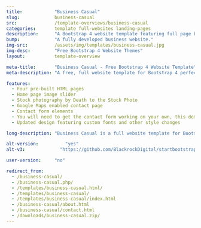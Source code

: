 ```yaml
---
title:            "Business Casual"
slug:             business-casual
src:              /template-overviews/business-casual
categories:       template full-websites landing-pages
description:      "A Bootstrap 4 website template featuring full page background images and other easy to use Bootstrap elements."
bump:             "A fully developed business website."
img-src:          /assets/img/templates/business-casual.jpg
img-desc:         "Free Bootstrap 4 Website Themes"
layout:           template-overview

meta-title:       "Business Casual - Free Bootstrap 4 Website Template"
meta-description: "A free, full website template for Bootstrap 4 perfect for small businesses. All Start Bootstrap templates are free to use and open source."

features:
  - Four pre-built HTML pages
  - Home page image slider
  - Stock photography by Death to the Stock Photo
  - Google Maps enabled contact page
  - Contact form elements
  - You will need to get the contact form working on your own, this demo is a great start!
  - Updated design featuring custom fonts and other style changes

long-description: "Business Casual is a full website template for Bootstrap 4. It features four different HTML pages and a number of custom style components."

alt-version:		  "yes"
alt-v3:		        "https://github.com/BlackrockDigital/startbootstrap-business-casual/archive/v3.3.7.zip"

user-version:     "no"

redirect_from:
  - /business-casual/
  - /business-casual.php/
  - /templates/business-casual.html/
  - /templates/business-casual/
  - /templates/business-casual/index.html
  - /business-casual/about.html
  - /business-casual/contact.html
  - /downloads/business-casual.zip/
---
```

